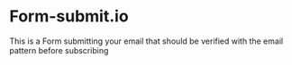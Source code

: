 # Form-submit.io
This is a Form submitting your email that should be verified with the email pattern before subscribing
